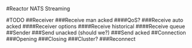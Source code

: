 #Reactor NATS Streaming

#TODO
##Receiver
###Receive man acked
####QoS?
###Receive auto acked
####Receiver options
####Receive historical
####Receive queue
##Sender
###Send unacked (should we?)
###Send acked
##Connection
###Opening
###Closing 
###Cluster?
###Reconnect